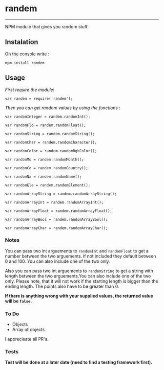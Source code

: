 # randem
***
NPM module that gives you random stuff.

## Instalation

On the console write :

`npm install randem`

## Usage

*First require the module!*

`var randem = require('randem');`

*Then you can get random values by using the functions :*

`var randomInteger = randem.randomInt();`

`var randomFlo = randem.randomFloat();`

`var randomString = randem.randomString();`

`var randomChar = randem.randomCharacter();`

`var randomColor = randem.randomRgbColor();`

`var randomMo = randem.randomMonth();`

`var randomCo = randem.randomCountry();`

`var randomNa = randem.randomName();`

`var randomEle = randem.randomElement();`

`var randomArrayString = randem.randomArrayString();`

`var randomArrayInt = randem.randomArrayInt();`

`var randomArrayFloat = randem.randomArrayFloat();`

`var randomArrayBool = randem.randomArrayBool();`

`var randomArrayChar = randem.randomArrayChar();`

### Notes

You can pass two int arguements to `randomInt` and `randomFloat` to get
a number between the two arguements. If not included they default between 0 and 100.
You can also include one of the two only.

Also you can pass two int arguements to `randomString` to get a string with length
between the two arguements.You can also include one of the two only. Please note,
that it will not work if the starting length is bigger than the ending length.
The points also have to be greater than 0.

**If there is anything wrong with your supplied values, the returned value will be `false`.**

### To Do
+ Objects
+ Array of objects


I apprecieate all PR's.
### Tests
**Test will be done at a later date (need to find a testing framework first).**